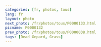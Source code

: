 ```yaml
---
categories: [fr, photos, tous]
lang: fr
layout: photo
next_photo: /fr/photos/tous/P0000133.html
picname: P0000132
prev_photo: /fr/photos/tous/P0000038.html
tags: [Dead Gepard, Grass]
---
```

